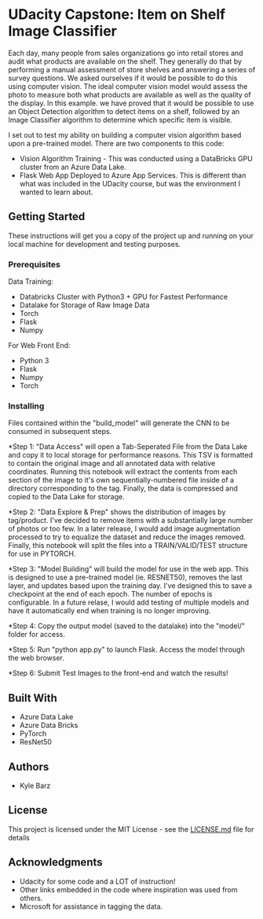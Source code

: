 # UDacity Capstone: Item on Shelf Image Classifier
Each day, many people from sales organizations go into retail stores and audit what products are available on the shelf.
They generally do that by performing a manual assessment of store shelves and answering a series of survey questions.
We asked ourselves if it would be possible to do this using computer vision. The ideal computer vision model would assess
the photo to measure both what products are available as well as the quality of the display. In this example. we have proved
that it would be possible to use an Object Detection algorithm to detect items on a shelf, followed by an Image Classifier
algorithm to determine which specific item is visible.

I set out to test my ability on building a computer vision algorithm based upon a pre-trained model. There are two components
to this code:
* Vision Algorithm Training - This was conducted using a DataBricks GPU cluster from an Azure Data Lake. 
* Flask Web App Deployed to Azure App Services. This is different than what was included in the UDacity course, but was the environment I wanted
to learn about. 

## Getting Started

These instructions will get you a copy of the project up and running on your local machine for development and testing purposes.


### Prerequisites

Data Training:
* Databricks Cluster with Python3 + GPU for Fastest Performance
* Datalake for Storage of Raw Image Data
* Torch
* Flask
* Numpy

For Web Front End:
* Python 3
* Flask
* Numpy
* Torch


### Installing

Files contained within the "build_model" will generate the CNN to be consumed in subsequent steps. 

*Step 1: "Data Access" will open a Tab-Seperated File from the Data Lake and copy it to local storage for performance reasons. 
This TSV is formatted to contain the original image and all annotated data with relative coordinates. Running this notebook will
extract the contents from each section of the image to it's own sequentially-numbered file inside of a directory corresponding to the tag. Finally, the data is compressed and copied to the Data Lake for storage.

*Step 2: "Data Explore & Prep" shows the distribution of images by tag/product. I've decided to remove items with a substantially large
number of photos or too few. In a later release, I would add image augmentation processed to try to equalize the dataset and reduce
the images removed. Finally, this notebook will split the files into a TRAIN/VALID/TEST structure for use in PYTORCH.

*Step 3: "Model Building" will build the model for use in the web app. This is designed to use a pre-trained model (ie. RESNET50),
removes the last layer, and updates based upon the training day. I've designed this to save a checkpoint at the end of each epoch.
The number of epochs is configurable. In a future relase, I would add testing of multiple models and have it automatically end when
training is no longer improving. 

*Step 4: Copy the output model (saved to the datalake) into the "model/" folder for access.

*Step 5: Run "python app.py" to launch Flask. Access the model through the web browser.

*Step 6: Submit Test Images to the front-end and watch the results!


## Built With

* Azure Data Lake
* Azure Data Bricks
* PyTorch
* ResNet50

## Authors

* Kyle Barz


## License

This project is licensed under the MIT License - see the [LICENSE.md](LICENSE.md) file for details

## Acknowledgments

* Udacity for some code and a LOT of instruction!
* Other links embedded in the code where inspiration was used from others. 
* Microsoft for assistance in tagging the data.
